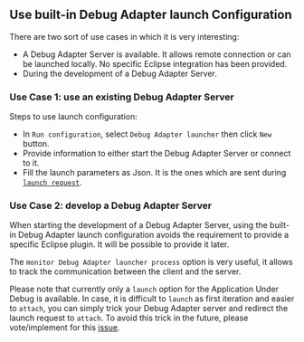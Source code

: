 ## Use built-in Debug Adapter launch Configuration

There are two sort of use cases in which it is very interesting:

* A Debug Adapter Server is available. It allows remote connection or can be launched locally. No specific Eclipse integration has been provided.
* During the development of a Debug Adapter Server. 


### Use Case 1: use an existing Debug Adapter Server

Steps to use launch configuration:

* In `Run configuration`, select `Debug Adapter launcher` then click `New` button.
* Provide information to either start the Debug Adapter Server or connect to it.
* Fill the launch parameters as Json. It is the ones which are sent during [`launch request`](https://microsoft.github.io/debug-adapter-protocol/specification#Requests_Launch).


### Use Case 2: develop a Debug Adapter Server

When starting the development of a Debug Adapter Server, using the built-in Debug Adapter launch configuration avoids the requirement to provide a specific Eclipse plugin. It will be possible to provide it later.

The `monitor Debug Adapter launcher process` option is very useful, it allows to track the communication between the client and the server.

Please note that currently only a `launch` option for the Application Under Debug is available. In case, it is difficult to `launch` as first iteration and easier to `attach`, you can simply trick your Debug Adapter server and redirect the launch request to `attach`. To avoid this trick in the future, please vote/implement for this [issue](https://github.com/eclipse/lsp4e/issues/49).
